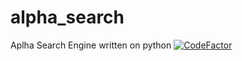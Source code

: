 # alpha_search
Aplha Search Engine written on python
[![CodeFactor](https://www.codefactor.io/repository/github/dangorlov/alpha_search/badge/master)](https://www.codefactor.io/repository/github/dangorlov/alpha_search/overview/master)
